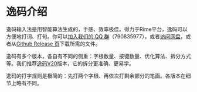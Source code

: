 # 逸码介绍
逸码输入法是用智能算法生成的，手感、效率极佳。得力于Rime平台，逸码可以方便地打词、打句。你可以[加入我们的 QQ 群](https://jq.qq.com/?_wv=1027&k=5V71KdOJ)（790835977），或者[访问网盘](http://yima.ysepan.com/)，或者从[Github Release 页](https://github.com/yb6b/yima/releases)下载所需的文件。

逸码有多个版本，各自有不同的侧重：字根数量、按键数量、优化算法、拆分方式等。我们推荐[逸码V20](/graceful-code/v20/)版本，它的拆分更准确、更易学。

逸码的打字规则是极简的：先打两个字根、再依次打剩余部分的笔画。各版本在细节上略有不同。

